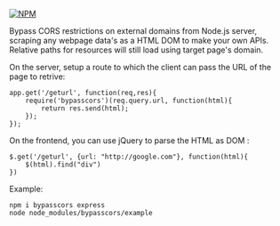 [![NPM](https://nodei.co/npm/bypasscors.png?compact=true)](https://npmjs.org/package/bypasscors)

Bypass CORS restrictions on external domains from Node.js server, scraping any webpage data's as a HTML DOM to make your own APIs. Relative paths for resources will still load using target page's domain.

On the server, setup a route to which the client can pass the URL of the page to retrive:


```
app.get('/geturl', function(req,res){
    require('bypasscors')(req.query.url, function(html){
	    return res.send(html);
    });
});
```

On the frontend, you can use jQuery to parse the HTML as DOM : 
```
$.get('/geturl', {url: "http://google.com"}, function(html){
	$(html).find("div")
})
```


Example:
```
npm i bypasscors express
node node_modules/bypasscors/example
```

